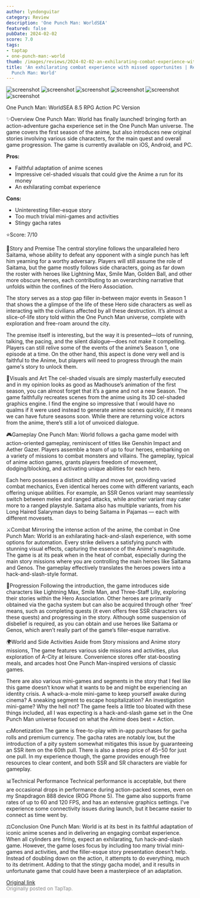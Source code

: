 ```yaml
---
author: lyndonguitar
category: Review
description: 'One Punch Man: WorldSEA'
featured: false
pubDate: 2024-02-02
score: 7.0
tags:
- taptap
- one-punch-man:-world
thumb: /images/reviews/2024-02-02-an-exhilarating-combat-experience-with-missed-opportunites--review---one-punch-man-world-0.avif
title: 'An exhilarating combat experience with missed opportunites | Review - One
  Punch Man: World'
---
```


<div class="gallery">
  <img src="/images/reviews/2024-02-02-an-exhilarating-combat-experience-with-missed-opportunites--review---one-punch-man-world-0.avif" alt="screenshot" />
  <img src="/images/reviews/2024-02-02-an-exhilarating-combat-experience-with-missed-opportunites--review---one-punch-man-world-1.avif" alt="screenshot" />
  <img src="/images/reviews/2024-02-02-an-exhilarating-combat-experience-with-missed-opportunites--review---one-punch-man-world-2.avif" alt="screenshot" />
  <img src="/images/reviews/2024-02-02-an-exhilarating-combat-experience-with-missed-opportunites--review---one-punch-man-world-3.avif" alt="screenshot" />
  <img src="/images/reviews/2024-02-02-an-exhilarating-combat-experience-with-missed-opportunites--review---one-punch-man-world-4.avif" alt="screenshot" />
  <img src="/images/reviews/2024-02-02-an-exhilarating-combat-experience-with-missed-opportunites--review---one-punch-man-world-5.avif" alt="screenshot" />
</div>

One Punch Man: WorldSEA
8.5
RPG
Action
PC Version

✨Overview
One Punch Man: World has finally launched! bringing forth an action-adventure gacha experience set in the One Punch Man universe. The game covers the first season of the anime, but also introduces new original stories involving various side characters, for the main quest and overall game progression. The game is currently available on iOS, Android, and PC.


**Pros:**
- Faithful adaptation of anime scenes
- Impressive cel-shaded visuals that could give the Anime a run for its money
- An exhilarating combat experience



**Cons:**
- Uninteresting filler-esque story
- Too much trivial mini-games and activities
- Stingy gacha rates


⭐️Score: 7/10

📖Story and Premise
The central storyline follows the unparalleled hero Saitama, whose ability to defeat any opponent with a single punch has left him yearning for a worthy adversary. Players will still assume the role of Saitama, but the game mostly follows side characters, going as far down the roster with heroes like Lightning Max, Smile Man, Golden Ball, and other more obscure heroes, each contributing to an overarching narrative that unfolds within the confines of the Hero Association.

The story serves as a stop gap filler in-between major events in Season 1 that shows the a glimpse of the life of these Hero side characters as well as interacting with the civilians affected by all these destruction. It’s almost a slice-of-life story told within the One Punch Man universe, complete with exploration and free-roam around the city.

The premise itself is interesting, but the way it is presented—lots of running, talking, the pacing, and the silent dialogue—does not make it compelling. Players can still relive some of the events of the anime’s Season 1, one episode at a time. On the other hand, this aspect is done very well and is faithful to the Anime, but players will need to progress through the main game's story to unlock them.

🎨Visuals and Art
The cel-shaded visuals are simply masterfully executed and in my opinion looks as good as Madhouse’s animation of the first season, you can almost forget that it’s a game and not a new Season. The game faithfully recreates scenes from the anime using its 3D cel-shaded graphics engine. I find the engine so impressive that I would have no qualms if it were used instead to generate anime scenes quickly, if it means we can have future seasons soon. While there are returning voice actors from the anime, there’s still a lot of unvoiced dialogue.

🎮Gameplay
One Punch Man: World follows a gacha game model with action-oriented gameplay, reminiscent of titles like Genshin Impact and Aether Gazer. Players assemble a team of up to four heroes, embarking on a variety of missions to combat monsters and villains. The gameplay, typical of anime action games, grants players freedom of movement, dodging/blocking, and activating unique abilities for each hero.

Each hero possesses a distinct ability and move set, providing varied combat mechanics, Even identical heroes come with different variants, each offering unique abilities. For example, an SSR Genos variant may seamlessly switch between melee and ranged attacks, while another variant may cater more to a ranged playstyle. Saitama also has multiple variants, from his Long Haired Salaryman days to being Saitama in Pajamas — each with different movesets.

⚔️Combat
Mirroring the intense action of the anime, the combat in One Punch Man: World is an exhilarating hack-and-slash experience, with some options for automation. Every strike delivers a satisfying punch with stunning visual effects, capturing the essence of the Anime's magnitude. The game is at its peak when in the heat of combat, especially during the main story missions where you are controlling the main heroes like Saitama and Genos. The gameplay effectively translates the heroes powers into a hack-and-slash-style format.

📜Progression
Following the introduction, the game introduces side characters like Lightning Max, Smile Man, and Three-Staff Lilly, exploring their stories within the Hero Association. Other heroes are primarily obtained via the gacha system but can also be acquired through other ‘free’ means, such as completing quests (it even offers free SSR characters via these quests) and progressing in the story. Although some suspension of disbelief is required, as you can obtain and use heroes like Saitama or Genos, which aren’t really part of the game’s filler-esque narrative.

🌍World and Side Activities
Aside from Story missions and Anime story missions, The game features various side missions and activities, plus exploration of A-City at leisure. Convenience stores offer stat-boosting meals, and arcades host One Punch Man-inspired versions of classic games.

There are also various mini-games and segments in the story that I feel like this game doesn’t know what it wants to be and might be experiencing an identity crisis. A whack-a-mole mini-game to keep yourself awake during cinema? A sneaking segment to escape hospitalization? An investigation mini-game? Why the hell not? The game feels a little too bloated with these things included, all I was expecting is a hack-and-slash game set in the One Punch Man universe focused on what the Anime does best = Action.

💵Monetization
The game is free-to-play with in-app purchases for gacha rolls and premium currency. The gacha rates are notably low, but the introduction of a pity system somewhat mitigates this issue by guaranteeing an SSR item on the 60th pull. There is also a steep price of $45-$50 for just one pull. In my experience though, the game provides enough free resources to clear content, and both SSR and SR characters are viable for gameplay.

📊Technical Performance
Technical performance is acceptable, but there are occasional drops in performance during action-packed scenes, even on my Snapdragon 888 device (ROG Phone 5). The game also supports frame rates of up to 60 and 120 FPS, and has an extensive graphics settings. I’ve experience some connectivity issues during launch, but it became easier to connect as time went by.

⚖️Conclusion
One Punch Man: World is at its best in its faithful adaptation of iconic anime scenes and in delivering an engaging combat experience. When all cylinders are firing, expect an exhilarating, fun hack-and-slash game. However, the game loses focus by including too many trivial mini-games and activities, and the filler-esque story presentation doesn’t help. Instead of doubling down on the action, it attempts to do everything, much to its detriment. Adding to that the stingy gacha model, and it results in unfortunate game that could have been a masterpiece of an adaptation.

[Original link](https://www.taptap.io/post/6949803)<br><span style="font-size: 0.95em; color: #888;">Originally posted on TapTap.</span>